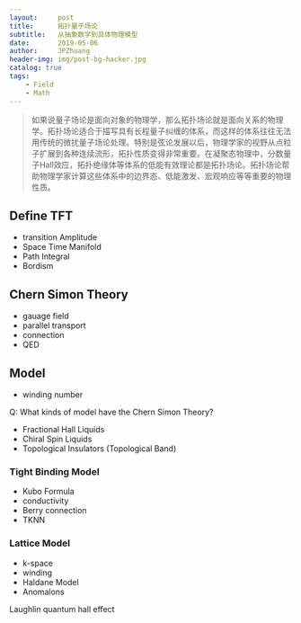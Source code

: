 ```yaml
---
layout:     post
title:      拓扑量子场论
subtitle:   从抽象数学到具体物理模型
date:       2019-05-06
author:     JPZhuang
header-img: img/post-bg-hacker.jpg
catalog: true
tags:
    - Field
    - Math
---
```


> 如果说量子场论是面向对象的物理学，那么拓扑场论就是面向关系的物理学。拓扑场论适合于描写具有长程量子纠缠的体系，而这样的体系往往无法用传统的微扰量子场论处理。特别是弦论发展以后，物理学家的视野从点粒子扩展到各种连续流形，拓扑性质变得非常重要。在凝聚态物理中，分数量子Hall效应，拓扑绝缘体等体系的低能有效理论都是拓扑场论。拓扑场论帮助物理学家计算这些体系中的边界态、低能激发、宏观响应等等重要的物理性质。

## Define TFT

- transition Amplitude
- Space Time Manifold
- Path Integral
- Bordism




## Chern Simon Theory

- gauage field 
- parallel transport 
- connection
- QED

## Model 

- winding number

Q: What kinds of model have the Chern Simon Theory?
- Fractional Hall Liquids 
- Chiral Spin Liquids 
- Topological Insulators (Topological Band)


### Tight Binding Model


- Kubo Formula
- conductivity
- Berry connection
- TKNN


### Lattice Model

- k-space
- winding
- Haldane Model
- Anomalons

Laughlin  quantum hall effect 






